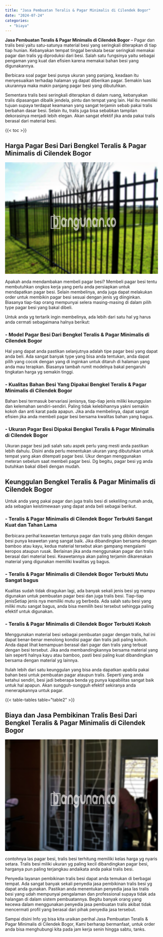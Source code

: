 ```yaml
---
title: "Jasa Pembuatan Teralis & Pagar Minimalis di Cilendek Bogor"
date: "2024-07-24"
categories: 
  - "biaya"
---
```


**Jasa Pembuatan Teralis & Pagar Minimalis di Cilendek Bogor** – Pagar dan tralis besi yaitu satu-satunya material besi yang seringkali diterapkan di tiap tiap hunian. Kebanyakan tempat tinggal berskala besar seringkali memakai pagar dan tralis yg diproduksi dari besi. Salah satu fungsinya yaitu sebagai pengaman yang kuat dan efisien karena memakai bahan besi yang digunakannya.

Berbicara soal pagar besi punya ukuran yang panjang, keadaan itu menyesuaikan terhadap halaman yg dapat diberikan pagar. Semakin luas ukurannya maka makin panjang pagar besi yang dibutuhkan.

Sementara tralis besi seringkali diterapkan di dalam ruang, kebanyakan tralis dipasangan dibalik jendela, pintu dan tempat yang lain. Hal itu memiliki tujuan supaya terdapat keamanan yang sangat terjamin sebab pakai tralis berbahan dasar besi. Selain itu, tralis juga bisa sebabkan tampilan dekorasinya menjadi lebih elegan. Akan sangat efektif jika anda pakai tralis berasal dari material besi.

{{< toc >}}

## Harga Pagar Besi Dari Bengkel Teralis & Pagar Minimalis di Cilendek Bogor

![Jasa Pembuatan Teralis & Pagar Minimalis di Cilendek Bogor](/images/pagar-minimalis-murah-24.png)

Apakah anda mendambakan membeli pagar besi? Membeli pagar besi tentu membutuhkan ongkos kerja yang perlu anda persiapkan untuk mendapatkan pagar besi. Selain membelinya, anda juga dapat melakukan order untuk membikin pagar besi sesuai dengan jenis yg diinginkan. Biasanya tiap-tiap orang mempunyai selera masing-masing di dalam pilih type pagar besi yang bakal dibeli.

Untuk anda yg tertarik ingin membelinya, ada lebih dari satu hal yg harus anda cermati sebagaimana halnya berikut:
### \- Model Pagar Besi Dari Bengkel Teralis & Pagar Minimalis di Cilendek Bogor

Hal yang dapat anda pastikan selanjutnya adalah tipe pagar besi yang dapat anda beli. Ada sangat banyak type yang bisa anda tentukan, anda dapat pilih yang cocok dengan yang di inginkan untuk ditaruh di halaman yang anda mau terapkan. Biasanya tambah rumit modelnya bakal pengaruhi tingkatan harga yg semakin tinggi.

### \- Kualitas Bahan Besi Yang Dipakai Bengkel Teralis & Pagar Minimalis di Cilendek Bogor

Bahan besi termasuk bervariasi jenisnya, tiap-tiap jenis miliki keunggulan dan kelemahan sendiri-sendiri. Paling tidak kelebihannya yakni semakin kokoh dan anti karat pada apapun. Jika anda membelinya, dapat sangat efisien jika anda membeli pagar besi bersama kwalitas bahan yang bagus.

### \- Ukuran Pagar Besi Dipakai Bengkel Teralis & Pagar Minimalis di Cilendek Bogor

Ukuran pagar besi jadi salah satu aspek perlu yang mesti anda pastikan lebih dahulu. Disini anda perlu menentukan ukuran yang dibutuhkan untuk tempat yang akan ditempati pagar besi. Ukur dengan menggunakan meteran sebelum saat membeli pagar besi. Dg begitu, pagar besi yg anda butuhkan bakal dibeli dengan mudah.

## Keunggulan Bengkel Teralis & Pagar Minimalis di Cilendek Bogor

Untuk anda yang pakai pagar dan juga tralis besi di sekeliling rumah anda, ada sebagian keistimewaan yang dapat anda beli sebagai berikut.

### \- Teralis & Pagar Minimalis di Cilendek Bogor Terbukti Sangat Kuat dan Tahan Lama

Berbicara perihal keawetan tentunya pagar dan tralis yang dibikin dengan besi punya keawetan yang sangat baik. Jika dibandingkan bersama dengan bamboo atau kayu, kedua material tersebut akan gampang mengalami keropos ataupun rusak. Berlainan jika anda menggunakan pagar dan tralis berasal dari material besi. Keawetannya akan paling terjamin dikarenakan material yang digunakan memiliki kwalitas yg bagus.

### \- Teralis & Pagar Minimalis di Cilendek Bogor Terbukti Mutu Sangat bagus

Kualitas sudah tidak diragukan lagi, ada banyak sekali jenis besi yg mampu digunakan untuk pembuatan pagar besi dan juga tralis besi. Tiap-tiap jenisSetiap jenis nya memiliki mutu yg berbeda. Ada salah satu besi yang miliki mutu sangat bagus, anda bisa memilih besi tersebut sehingga paling efektif untuk digunakan.

### \- Teralis & Pagar Minimalis di Cilendek Bogor Terbukti Kokoh

Menggunakan material besi sebagai pembuatan pagar dengan tralis, hal ini dapat benar-benar menolong kondisi pagar dan tralis jadi paling kokoh. Anda dapat lihat kemampuan berasal dari pagar dan tralis yang terbuat dengan besi tersebut. Jika anda membandingkannya bersama material yang lain seperti halnya kayu atau bamboo, pasti besi paling kuat dibandingkan bersama dengan material yg lainnya.

Itulah lebih dari satu keunggulan yang bisa anda dapatkan apabila pakai bahan besi untuk pembuatan pagar ataupun tralis. Seperti yang anda ketahui sendiri, besi jadi beberapa benda yg punya kapabilitas sangat baik untuk hal apapun. Akan sungguh-sungguh efektif sekiranya anda menerapkannya untuk pagar.

{{< table-tables table="table2" >}}

## Biaya dan Jasa Pembikinan Tralis Besi Dari Bengkel Teralis & Pagar Minimalis di Cilendek Bogor

![Jasa Pembuatan Teralis & Pagar Minimalis di Cilendek Bogor](/images/teralis-minimalis-murah-33.png)

contohnya las pagar besi, tralis besi terhitung memiliki kelas harga yg nyaris setara. Tralis besi miliki ukuran yg paling kecil dibandingkan pagar besi, harganya pun paling terjangkau andaikata anda pakai tralis besi.

Penyedia layanan pembikinan tralis besi dapat anda temukan di berbagai tempat. Ada sangat banyak sekali penyedia jasa pembikinan tralis besi yg dapat anda gunakan. Pastikan anda menentukan penyedia jasa las tralis besi yang udah mempunyai pengalaman dan professional supaya tidak ada halangan di dalam sistem pembuatannya. Begitu banyak orang yang kecewa dalam menggunakan penyedia jasa pembuatan tralis akibat tidak mencermati profil yang berasal dari pihak penyedia jasa tersebut.

Sampai disini Info yg bisa kita uraikan perihal Jasa Pembuatan Teralis & Pagar Minimalis di Cilendek Bogor, Kami berharap bermanfaat, untuk order anda bisa menghubungi kita pada jam kerja senin hingga sabtu, tanks.
